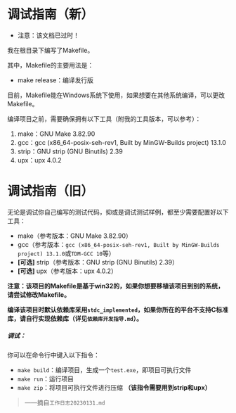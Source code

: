 # 调试指南（新）

* 注意：该文档已过时！

我在根目录下编写了Makefile。

其中，Makefile的主要用法是：
* make release：编译发行版

目前，Makefile能在Windows系统下使用，如果想要在其他系统编译，可以更改Makefile。

编译项目之前，需要确保拥有以下工具（附我的工具版本，可以参考）：

1. make：GNU Make 3.82.90
2. gcc：gcc (x86_64-posix-seh-rev1, Built by MinGW-Builds project) 13.1.0
3. strip：GNU strip (GNU Binutils) 2.39
4. upx：upx 4.0.2

# 调试指南（旧）


无论是调试你自己编写的测试代码，抑或是调试测试样例，都至少需要配置好以下工具：

* make（参考版本：GNU Make 3.82.90）
* gcc（参考版本：``gcc (x86_64-posix-seh-rev1, Built by MinGW-Builds project) 13.1.0``或``TDM-GCC 10``等）
* **[可选]** strip（参考版本：GNU strip (GNU Binutils) 2.39）
* **[可选]** upx（参考版本：upx 4.0.2）

**注意：该项目的Makefile是基于win32的，如果你想要移植该项目到别的系统，请尝试修改Makefile。**

**编译该项目时默认依赖库采用``stdc_implemented``，如果你所在的平台不支持C标准库，请自行实现依赖库（详见``依赖库开发指导.md``）。**

##### 调试：

你可以在命令行中键入以下指令：

* ``make build``：编译项目，生成一个``test.exe``，即项目可执行文件
* ``make run``：运行项目
* ``make zip``：将项目可执行文件进行压缩 **（该指令需要用到strip和upx）**

> ——摘自``工作日志20230131.md``